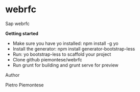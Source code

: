 # webrfc
Sap webrfc

**Getting started**

 - Make sure you have yo installed: npm install -g yo
 - Install the generator: npm install generator-bootstrap-less
 - Run: yo bootstrap-less to scaffold your project
 - Clone github piemontese/webrfc
 - Run grunt for building and grunt serve for preview


Author

Pietro Piemontese

    
